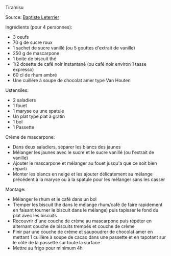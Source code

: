 Tiramisu

Source: [Baptiste Leterrier](https://github.com/Baptiste-Leterrier)

Ingrédients (pour 4 personnes):
- 3 oeufs
- 70 g de sucre roux
- 1 sachet de sucre vanillé (ou 5 gouttes d'extrait de vanille)
- 250 g de mascarpone
- 1 boite de biscuit thé
- 1/2 dosette de café noir instantané (ou café noir environ 1 tasse expresso)
- 60 cl de rhum ambré
- Une cuillère à soupe de chocolat amer type Van Houten

Ustensiles:
- 2 saladiers
- 1 fouet
- 1 maryse ou une spatule
- Un plat type plat à gratin
- 1 bol
- 1 Passette

Crème de mascarpone:
  - Dans deux saladiers, séparer les blancs des jaunes
  - Mélanger les jaunes avec le sucre et le sucre vanillé (ou l'extrait de vanille)
  - Ajouter le mascarpone et mélanger au fouet jusqu'a que ce soit bien réparti
  - Monter les blancs en neige et les ajouter délicatement au mélange précédent à la maryse ou à la spatule pour les mélanger sans les casser

Montage:
  - Mélanger le rhum et le café dans un bol
  - Tremper les biscuit thé dans le mélange rhum/café (le faire rapidement en faisant tourner le biscuit dans le mélange) puis tapisser le fond du plat avec les biscuits
  - Recouvrir d'une couche de crème au mascarpone puis répéter en alternant couche de biscuits trempés et couche de crème
  - Finir par une couche de crème et saupoudrer de chocolat amer en mettant 1 cuillère à soupe de cacao dans une passette et en tapotant sur le côté de la passette sur toute la surface
  - Mettre au frigo pour minimum 4h
